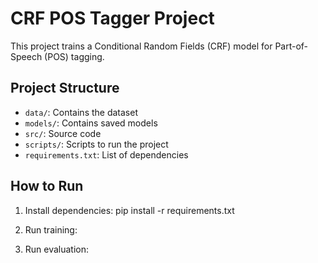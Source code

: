 # CRF POS Tagger Project

This project trains a Conditional Random Fields (CRF) model for Part-of-Speech (POS) tagging.

## Project Structure

- `data/`: Contains the dataset
- `models/`: Contains saved models
- `src/`: Source code
- `scripts/`: Scripts to run the project
- `requirements.txt`: List of dependencies

## How to Run

1. Install dependencies:
    pip install -r requirements.txt

2. Run training:

3. Run evaluation:
